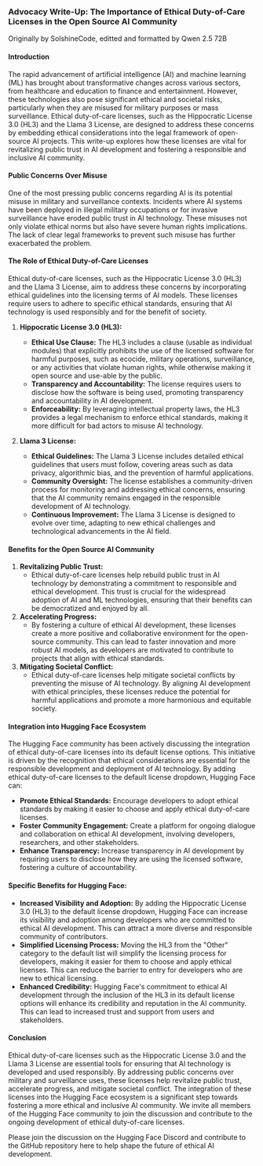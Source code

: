 ### Advocacy Write-Up: The Importance of Ethical Duty-of-Care Licenses in the Open Source AI Community
Originally by SolshineCode, editted and formatted by Qwen 2.5 72B

#### Introduction
The rapid advancement of artificial intelligence (AI) and machine learning (ML) has brought about transformative changes across various sectors, from healthcare and education to finance and entertainment. However, these technologies also pose significant ethical and societal risks, particularly when they are misused for military purposes or mass surveillance. Ethical duty-of-care licenses, such as the Hippocratic License 3.0 (HL3) and the Llama 3 License, are designed to address these concerns by embedding ethical considerations into the legal framework of open-source AI projects. This write-up explores how these licenses are vital for revitalizing public trust in AI development and fostering a responsible and inclusive AI community.

#### Public Concerns Over Misuse
One of the most pressing public concerns regarding AI is its potential misuse in military and surveillance contexts. Incidents where AI systems have been deployed in illegal military occupations or for invasive surveillance have eroded public trust in AI technology. These misuses not only violate ethical norms but also have severe human rights implications. The lack of clear legal frameworks to prevent such misuse has further exacerbated the problem.

#### The Role of Ethical Duty-of-Care Licenses
Ethical duty-of-care licenses, such as the Hippocratic License 3.0 (HL3) and the Llama 3 License, aim to address these concerns by incorporating ethical guidelines into the licensing terms of AI models. These licenses require users to adhere to specific ethical standards, ensuring that AI technology is used responsibly and for the benefit of society.

1. **Hippocratic License 3.0 (HL3):**
   - **Ethical Use Clause:** The HL3 includes a clause (usable as individual modules) that explicitly prohibits the use of the licensed software for harmful purposes, such as ecocide, military operations, surveillance, or any activities that violate human rights, while otherwise making it open source and use-able by the public.
   - **Transparency and Accountability:** The license requires users to disclose how the software is being used, promoting transparency and accountability in AI development.
   - **Enforceability:** By leveraging intellectual property laws, the HL3 provides a legal mechanism to enforce ethical standards, making it more difficult for bad actors to misuse AI technology.

2. **Llama 3 License:**
   - **Ethical Guidelines:** The Llama 3 License includes detailed ethical guidelines that users must follow, covering areas such as data privacy, algorithmic bias, and the prevention of harmful applications.
   - **Community Oversight:** The license establishes a community-driven process for monitoring and addressing ethical concerns, ensuring that the AI community remains engaged in the responsible development of AI technology.
   - **Continuous Improvement:** The Llama 3 License is designed to evolve over time, adapting to new ethical challenges and technological advancements in the AI field.

#### Benefits for the Open Source AI Community
1. **Revitalizing Public Trust:**
   - Ethical duty-of-care licenses help rebuild public trust in AI technology by demonstrating a commitment to responsible and ethical development. This trust is crucial for the widespread adoption of AI and ML technologies, ensuring that their benefits can be democratized and enjoyed by all.
2. **Accelerating Progress:**
   - By fostering a culture of ethical AI development, these licenses create a more positive and collaborative environment for the open-source community. This can lead to faster innovation and more robust AI models, as developers are motivated to contribute to projects that align with ethical standards.
3. **Mitigating Societal Conflict:**
   - Ethical duty-of-care licenses help mitigate societal conflicts by preventing the misuse of AI technology. By aligning AI development with ethical principles, these licenses reduce the potential for harmful applications and promote a more harmonious and equitable society.

#### Integration into Hugging Face Ecosystem
The Hugging Face community has been actively discussing the integration of ethical duty-of-care licenses into its default license options. This initiative is driven by the recognition that ethical considerations are essential for the responsible development and deployment of AI technology. By adding ethical duty-of-care licenses to the default license dropdown, Hugging Face can:

- **Promote Ethical Standards:** Encourage developers to adopt ethical standards by making it easier to choose and apply ethical duty-of-care licenses.
- **Foster Community Engagement:** Create a platform for ongoing dialogue and collaboration on ethical AI development, involving developers, researchers, and other stakeholders.
- **Enhance Transparency:** Increase transparency in AI development by requiring users to disclose how they are using the licensed software, fostering a culture of accountability.

#### Specific Benefits for Hugging Face:

- **Increased Visibility and Adoption:** By adding the Hippocratic License 3.0 (HL3) to the default license dropdown, Hugging Face can increase its visibility and adoption among developers who are committed to ethical AI development. This can attract a more diverse and responsible community of contributors.
- **Simplified Licensing Process:** Moving the HL3 from the "Other" category to the default list will simplify the licensing process for developers, making it easier for them to choose and apply ethical licenses. This can reduce the barrier to entry for developers who are new to ethical licensing.
- **Enhanced Credibility:** Hugging Face's commitment to ethical AI development through the inclusion of the HL3 in its default license options will enhance its credibility and reputation in the AI community. This can lead to increased trust and support from users and stakeholders.

#### Conclusion
Ethical duty-of-care licenses such as the Hippocratic License 3.0 and the Llama 3 License are essential tools for ensuring that AI technology is developed and used responsibly. By addressing public concerns over military and surveillance uses, these licenses help revitalize public trust, accelerate progress, and mitigate societal conflict. The integration of these licenses into the Hugging Face ecosystem is a significant step towards fostering a more ethical and inclusive AI community. We invite all members of the Hugging Face community to join the discussion and contribute to the ongoing development of ethical duty-of-care licenses.

Please join the discussion on the Hugging Face Discord and contribute to the GitHub repository here to help shape the future of ethical AI development.
